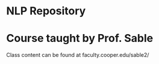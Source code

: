 # NLP Repository
# Course taught by Prof. Sable
Class content can be found at faculty.cooper.edu/sable2/
